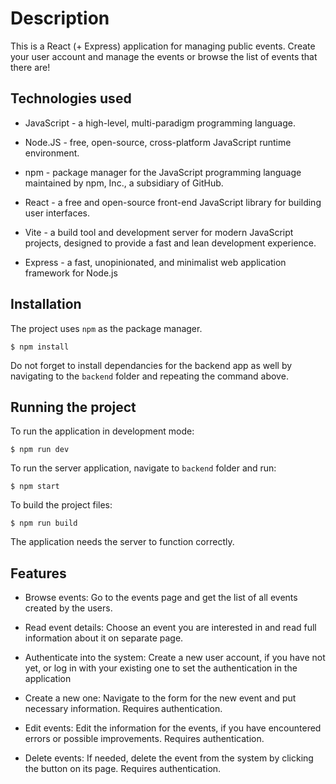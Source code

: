 # Description

This is a React (+ Express) application for managing public events. Create your user account and manage the events or browse the list of events that there are!

## Technologies used

-   JavaScript - a high-level, multi-paradigm programming language.

-   Node.JS - free, open-source, cross-platform JavaScript runtime environment.

-   npm - package manager for the JavaScript programming language maintained by npm, Inc., a subsidiary of GitHub.

-   React - a free and open-source front-end JavaScript library for building user interfaces.

-   Vite - a build tool and development server for modern JavaScript projects, designed to provide a fast and lean development experience.

-   Express - a fast, unopinionated, and minimalist web application framework for Node.js

## Installation

The project uses `npm` as the package manager.

```shell
$ npm install
```

Do not forget to install dependancies for the backend app as well by navigating to the `backend` folder and repeating the command above.

## Running the project

To run the application in development mode:

```shell
$ npm run dev
```

To run the server application, navigate to `backend` folder and run:

```shell
$ npm start
```

To build the project files:

```shell
$ npm run build
```

The application needs the server to function correctly.

## Features

-   Browse events: Go to the events page and get the list of all events created by the users.

-   Read event details: Choose an event you are interested in and read full information about it on separate page.

-   Authenticate into the system: Create a new user account, if you have not yet, or log in with your existing one to set the authentication in the application

-   Create a new one: Navigate to the form for the new event and put necessary information. Requires authentication.

-   Edit events: Edit the information for the events, if you have encountered errors or possible improvements. Requires authentication.

-   Delete events: If needed, delete the event from the system by clicking the button on its page. Requires authentication.
